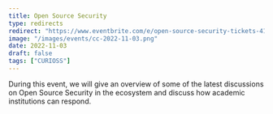```yaml
---
title: Open Source Security
type: redirects
redirect: "https://www.eventbrite.com/e/open-source-security-tickets-412753746567"
image: "/images/events/cc-2022-11-03.png"
date: 2022-11-03
draft: false
tags: ["CURIOSS"]
---
```

During this event, we will give an overview of some of the latest discussions on Open Source Security in the ecosystem and discuss how academic institutions can respond.